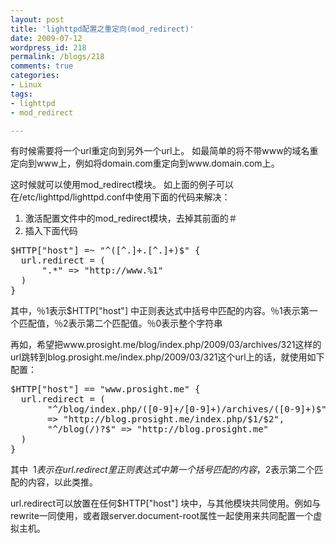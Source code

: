 ```yaml
---
layout: post
title: 'lighttpd配置之重定向(mod_redirect)'
date: 2009-07-12
wordpress_id: 218
permalink: /blogs/218
comments: true
categories:
- Linux
tags:
- lighttpd
- mod_redirect

---
```

有时候需要将一个url重定向到另外一个url上。 如最简单的将不带www的域名重定向到www上，例如将domain.com重定向到www.domain.com上。 

这时候就可以使用mod_redirect模块。 如上面的例子可以在/etc/lighttpd/lighttpd.conf中使用下面的代码来解决：
1. 激活配置文件中的mod_redirect模块，去掉其前面的＃
2. 插入下面代码
<pre class="prettyprint linenums">
$HTTP["host"] =~ "^([^.]+.[^.]+)$" {
  url.redirect = (
      ".*" => "http://www.%1"
  )
}
</pre>
其中，％1表示$HTTP["host"] 中正则表达式中括号中匹配的内容。％1表示第一个匹配值，％2表示第二个匹配值。％0表示整个字符串

再如，希望把www.prosight.me/blog/index.php/2009/03/archives/321这样的url跳转到blog.prosight.me/index.php/2009/03/321这个url上的话，就使用如下配置：
<pre class="prettyprint linenums">
$HTTP["host"] == "www.prosight.me" {
  url.redirect = (
       "^/blog/index.php/([0-9]+/[0-9]+)/archives/([0-9]+)$"
       => "http://blog.prosight.me/index.php/$1/$2",
       "^/blog(/)?$" => "http://blog.prosight.me"
  )
}
</pre>
其中  $1表示在url.redirect里正则表达式中第一个括号匹配的内容，$2表示第二个匹配的内容，以此类推。

url.redirect可以放置在任何$HTTP["host"] 块中，与其他模块共同使用。例如与rewrite一同使用，或者跟server.document-root属性一起使用来共同配置一个虚拟主机。
